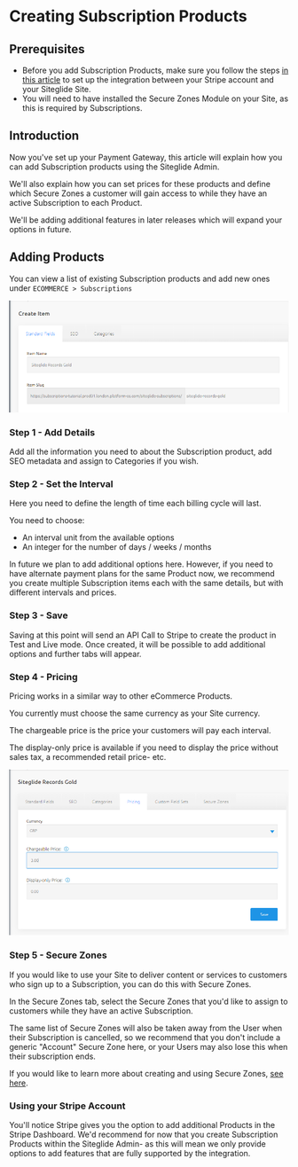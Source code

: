 # Creating Subscription Products

## Prerequisites

- Before you add Subscription Products, make sure you follow the steps [in this article](/eCommerce/go-further-ecommerce/subscriptions/setting-up.md) to set up the integration between your Stripe account and your Siteglide Site.
- You will need to have installed the Secure Zones Module on your Site, as this is required by Subscriptions.

## Introduction

Now you've set up your Payment Gateway, this article will explain how you can add Subscription products using the Siteglide Admin.

We'll also explain how you can set prices for these products and define which Secure Zones a customer will gain access to while they have an active Subscription to each Product.

We'll be adding additional features in later releases which will expand your options in future.

## Adding Products

You can view a list of existing Subscription products and add new ones under `ECOMMERCE > Subscriptions`

![Image](/.gitbook/assets/Siteglide-Subscriptions-Creating-Subscription-Products-1.png)

### Step 1 - Add Details

Add all the information you need to about the Subscription product, add SEO metadata and assign to Categories if you wish.

### Step 2 - Set the Interval

Here you need to define the length of time each billing cycle will last.

You need to choose:

- An interval unit from the available options
- An integer for the number of days / weeks / months

In future we plan to add additional options here. However, if you need to have alternate payment plans for the same Product now, we recommend you create multiple Subscription items each with the same details, but with different intervals and prices.

### Step 3 - Save

Saving at this point will send an API Call to Stripe to create the product in Test and Live mode. Once created, it will be possible to add additional options and further tabs will appear.

### Step 4 - Pricing

Pricing works in a similar way to other eCommerce Products.

You currently must choose the same currency as your Site currency.

The chargeable price is the price your customers will pay each interval.

The display-only price is available if you need to display the price without sales tax, a recommended retail price- etc.

![Image](/.gitbook/assets/Siteglide-Subscriptions-Creating-Subscription-Products-2.png)

### Step 5 - Secure Zones

If you would like to use your Site to deliver content or services to customers who sign up to a Subscription, you can do this with Secure Zones.

In the Secure Zones tab, select the Secure Zones that you'd like to assign to customers while they have an active Subscription.

The same list of Secure Zones will also be taken away from the User when their Subscription is cancelled, so we recommend that you don't include a generic "Account" Secure Zone here, or your Users may also lose this when their subscription ends.

If you would like to learn more about creating and using Secure Zones, [see here](/modules/core-modules/secure-zones/quickstart-secure-zones.md).


### Using your Stripe Account

You'll notice Stripe gives you the option to add additional Products in the Stripe Dashboard. We'd recommend for now that you create Subscription Products within the Siteglide Admin- as this will mean we only provide options to add features that are fully supported by the integration.